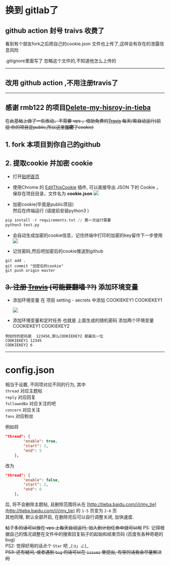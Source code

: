 
# 换到 gitlab了
github action 封号
traivs 收费了
--- 

看到有个朋友fork之后把自己的cookie.json 文件也上传了,这样会有存在的泄露信息风险

.gitignore里面写了  忽略这个文件的,不知道他怎么上传的


---
## 改用 github action ,不用注册travis了
 


----

## 感谢 rmb122 的项目[Delete-my-hisroy-in-tieba][3]
~~在此基础上做了一些改动，不需要 vps ，借助免费的[Travis][1] 每天/周自动运行(前提:你的项目是public,所以这里**加密**了cookie)~~
##  1. fork 本项目到你自己的github

##  2. 提取cookie 并加密 cookie
- 打开[贴吧首页](https://tieba.baidu.com/)
- 使用Chrome 的 [EditThisCookie][2] 插件, 可以直接导出 JSON 下的 Cookie  ，保存在项目目录，文件名为 
**cookie.json** ![](./getcookie.png )

- 加密cookie(毕竟是public项目) <br>然后在终端运行 (请提前安装python3 )
``` python
pip install -r requirements.txt // 第一次运行需要
python3 test.py
```
- 会自动生成加密的cookie信息，记住终端中打印的加密的key留作下一步使用
![](./travis0.png)

-  记住密码,然后吧加密后的cookie推送到github

```
git add .
git commit "加密后的cookie"
git push origin master
```
## ~~3. 注册 [Travis][1] (可能要翻墙 ??)~~ 添加环境变量
<!-- - 直接用github账号注册就可以了.
- 然后在控制面板中 点击 "+"链接你的项目
如图 
![](./travis1.png) -->


- 添加环境变量
   在 项目 setting  - secrets 中添加  COOKIEKEY1 COOKIEKEY1

   ![](./setenv.webp)



- 添加环境变量和定时任务  也就是 上面生成的随机密码
    添加两个环境变量 COOKIEKEY1  COOKIEKEY2

```
例如你的密码是  123456,那么COOKIEKEY2 是最后一位
COOKIEKEY1 12345
COOKIEKEY2 6

```

---

 
  
# config.json

相当于设置, 不同项对应不同的行为, 其中  
`thread` 对应主题帖  
`reply` 对应回复  
`followedBa` 对应关注的吧  
`concern` 对应关注  
`fans` 对应粉丝  
  
例如将  
```json
"thread": {
        "enable": true,
        "start": 1,
        "end": 5
    },
```
改为  
```json
"thread": {
        "enable": false,
        "start": 2,
        "end": 6
    },
```
后, 将不会删除主题帖, 且删除范围将从在 [http://tieba.baidu.com/i/i/my_tie](http://tieba.baidu.com/i/i/my_tie) 的 `1-5` 页变为 `2-6` 页  
其他同理, 默认全部开启, 在删除完后可以自行调整关闭, 加快速度.  


~~帖子多的话可以放在 vps 上每天自动运行, 加入到计划任务中就可以啦~~
PS: 记得根据自己的情况调整在文件中的搜索回复贴子的起始和结束页码 (百度有各种奇葩的 bug)  
PS2: 觉得好用的话点个 `Star` 吧 \_(:з」∠)\_  
~~PS3: 还有疑问, 或者遇到 `bug` 的话可以在 `issues` 里提出, 有空的话我会尽量解决的~~

[1]: https://travis-ci.org/
[2]: https://chrome.google.com/webstore/detail/editthiscookie/fngmhnnpilhplaeedifhccceomclgfbg
[3]: https://github.com/rmb122/Delete-my-hisroy-in-tieba/blob/master/Guide.md
